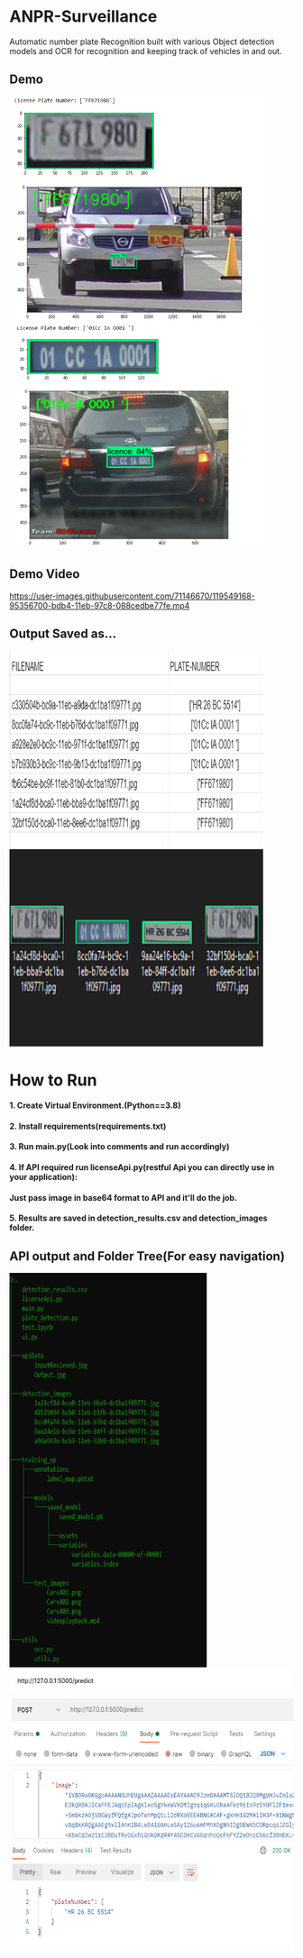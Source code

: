 # ANPR-Surveillance
Automatic number plate Recognition built with various Object detection models and OCR for recognition and keeping track of vehicles in and out.

## Demo
<img src="OpScreenShots/op3.png" width=450 height=400> <img src="OpScreenShots/op2.png" width=450 height=400>

## Demo Video
https://user-images.githubusercontent.com/71146670/119549168-95356700-bdb4-11eb-97c8-088cedbe77fe.mp4

## Output Saved as...
<img src="OpScreenShots/dataOP.png" width=450 height=350> <img src="OpScreenShots/OPimagesFolder.png" width=450 height=350>

# How to Run
#### 1. Create Virtual Environment.(Python==3.8)
#### 2. Install requirements(requirements.txt)
#### 3. Run main.py(Look into comments and run accordingly)
#### 4. If API required run licenseApi.py(restful Api you can directly use in your application):
####       Just pass image in base64 format to API and it'll do the job.
#### 5. Results are saved in detection_results.csv and detection_images folder.

## API output and Folder Tree(For easy navigation)
<img src="OpScreenShots/folderTree.PNG" width=350 height=700> <img src="OpScreenShots/apiOp.png" width=600 height=500>




